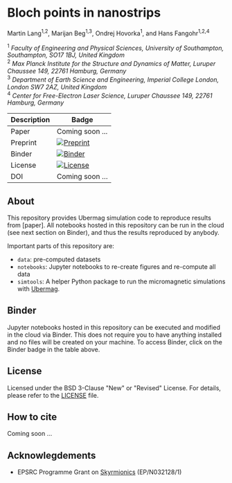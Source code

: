 # Bloch points in nanostrips

Martin Lang<sup>1,2</sup>, Marijan Beg<sup>1,3</sup>, Ondrej Hovorka<sup>1</sup>, and Hans Fangohr<sup>1,2,4</sup>

<sup>1</sup> *Faculty of Engineering and Physical Sciences, University of Southampton, Southampton, SO17 1BJ, United Kingdom*  
<sup>2</sup> *Max Planck Institute for the Structure and Dynamics of Matter, Luruper Chaussee 149, 22761 Hamburg, Germany*  
<sup>3</sup> *Department of Earth Science and Engineering, Imperial College London, London SW7 2AZ, United Kingdom*  
<sup>4</sup> *Center for Free-Electron Laser Science, Luruper Chaussee 149, 22761 Hamburg, Germany*

| Description | Badge |
| --- | --- |
| Paper | Coming soon ... |
| Preprint | [![Preprint](https://img.shields.io/badge/arxiv-2203.13689-green)](https://arxiv.org/abs/2203.13689) |
| Binder | [![Binder](https://mybinder.org/badge_logo.svg)](https://mybinder.org/v2/gh/lang-m/2022-paper-multiple-bloch-points/HEAD) |
| License | [![License](https://img.shields.io/badge/License-BSD%203--Clause-blue.svg)](https://opensource.org/licenses/BSD-3-Clause) |
| DOI | Coming soon … |

## About

This repository provides Ubermag simulation code to reproduce results from
[paper]. All notebooks hosted in this repository can be run in the cloud (see
next section on Binder), and thus the results reproduced by anybody.

Important parts of this repository are:

- `data`: pre-computed datasets
- `notebooks`: Jupyter notebooks to re-create figures and re-compute all data
- `simtools`: A helper Python package to run the micromagnetic simulations with
  [Ubermag](https://ubermag.github.io).

## Binder

Jupyter notebooks hosted in this repository can be executed and modified in the
cloud via Binder. This does not require you to have anything installed and no
files will be created on your machine. To access Binder, click on the Binder
badge in the table above.

## License

Licensed under the BSD 3-Clause "New" or "Revised" License. For details, please
refer to the [LICENSE](LICENSE) file.

## How to cite

Coming soon ...

## Acknowlegdements

- EPSRC Programme Grant on [Skyrmionics](http://www.skyrmions.ac.uk) (EP/N032128/1)
